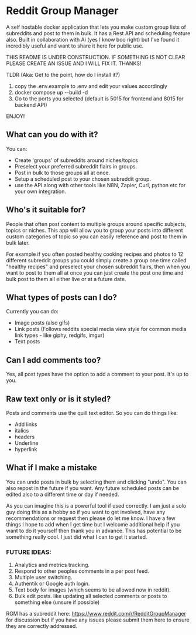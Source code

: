 # Reddit Group Manager
A self hostable docker application that lets you make custom group lists of subreddits and post to them in bulk. It has a Rest API and scheduling feature also. Built in collaboration with Ai (yes I know boo right) but I've found it incredibly useful and want to share it here for public use. 

THIS README IS UNDER CONSTRUCTION. IF SOMETHING IS NOT CLEAR PLEASE CREATE AN ISSUE AND I WILL FIX IT. THANKS!

TLDR (Aka: Get to the point, how do I install it?)
1. copy the .env.example to .env and edit your values accordingly
2. docker compose up --build -d
3. Go to the ports you selected (default is 5015 for frontend and 8015 for backend API)

ENJOY!

## What can you do with it? 
You can:
* Create 'groups' of subreddits around niches/topics
* Preselect your preferred subreddit flairs in groups.
* Post in bulk to those groups all at once. 
* Setup a scheduled post to your chosen subreddit group.
* use the API along with other tools like N8N, Zapier, Curl, python etc for your own integration.

## Who's it suitable for?
People that often post content to multiple groups around specific subjects, topics or niches. This app will allow you to group your posts into different custom categories of topic so you can easily reference and post to them in bulk later. 

For example if you often posted healthy cooking recipes and photos to 12 different subreddit groups you could simply create a group one time called "healthy recipes" and preselect your chosen subreddit flairs, then when you want to post to them all at once you can just create the post one time and bulk post to them all either live or at a future date. 

## What types of posts can I do? 
Currently you can do: 
* Image posts (also gifs)
* Link posts (Follows reddits special media view style for common media link types - like giphy, redgifs, imgur)
* Text posts

## Can I add comments too?
Yes, all post types have the option to add a comment to your post. It's up to you. 

## Raw text only or is it styled? 
Posts and comments use the quill text editor. So you can do things like: 
* Add links
* italics
* headers
* Underline
* hyperlink

## What if I make a mistake
You can undo posts in bulk by selecting them and clicking "undo". You can also repost in the future if you want. Any future scheduled posts can be edited also to a different time or day if needed. 

As you can imagine this is a powerful tool if used correctly. I am just a solo guy doing this as a hobby so if you want to get involved, have any recommendations or request then please do let me know. I have a few things I hope to add when I get time but I welcome additional help if you want to do it yourself then thank you in advance. This has potential to be something really cool. I just did what I can to get it started. 

### FUTURE IDEAS:
1. Analytics and metrics tracking.
2. Respond to other peoples comments in a per post feed.
3. Multiple user switching.
4. Authentik or Google auth login.
5. Text body for images (which seems to be allowed now in reddit).
6. Bulk edit posts. like updating all selected comments or posts to something else (unsure if possible)

RGM has a subreddit here: https://www.reddit.com/r/RedditGroupManager for discussion but if you have any issues please submit them here to ensure they are correctly addressed. 



